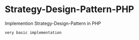 # Strategy-Design-Pattern-PHP
Implemention Strategy-Design-Pattern in PHP

    very basic implementation
